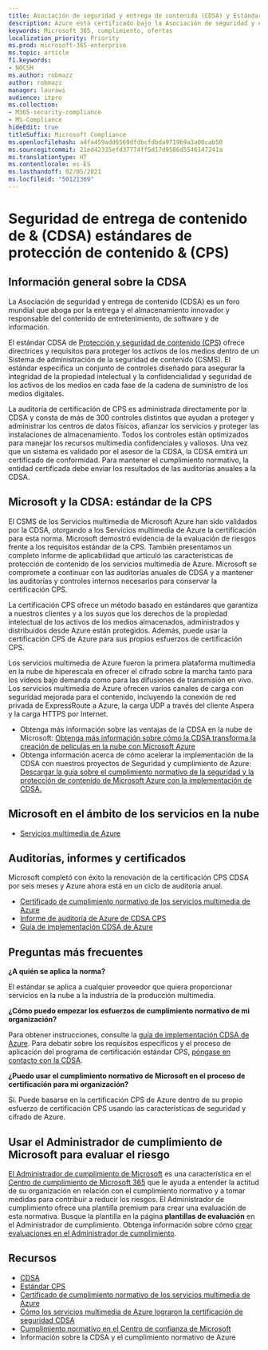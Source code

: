 ```yaml
---
title: Asociación de seguridad y entrega de contenido (CDSA) y Estándar de Protección y seguridad de contenido (CPS)
description: Azure está certificado bajo la Asociación de seguridad y entrega de contenido y el estándar de Protección y seguridad de contenido
keywords: Microsoft 365, cumplimiento, ofertas
localization_priority: Priority
ms.prod: microsoft-365-enterprise
ms.topic: article
f1.keywords:
- NOCSH
ms.author: robmazz
author: robmazz
manager: laurawi
audience: itpro
ms.collection:
- M365-security-compliance
- MS-Compliance
hideEdit: true
titleSuffix: Microsoft Compliance
ms.openlocfilehash: a4fa459add6569dfdbcfdbda9719b9a3a00cab50
ms.sourcegitcommit: 21ed42335efd37774ff5d17d9586d5546147241a
ms.translationtype: HT
ms.contentlocale: es-ES
ms.lasthandoff: 02/05/2021
ms.locfileid: "50121369"
---
```

# <a name="content-delivery--security-association-cdsa-content-protection--security-cps-standard"></a>Seguridad de entrega de contenido de & (CDSA) estándares de protección de contenido & (CPS)

## <a name="cdsa-overview"></a>Información general sobre la CDSA

La Asociación de seguridad y entrega de contenido (CDSA) es un foro mundial que aboga por la entrega y el almacenamiento innovador y responsable del contenido de entretenimiento, de software y de información.

El estándar CDSA de [Protección y seguridad de contenido (CPS)](https://aka.ms/cdsa-standard) ofrece directrices y requisitos para proteger los activos de los medios dentro de un Sistema de administración de la seguridad de contenido (CSMS). El estándar especifica un conjunto de controles diseñado para asegurar la integridad de la propiedad intelectual y la confidencialidad y seguridad de los activos de los medios en cada fase de la cadena de suministro de los medios digitales.

La auditoría de certificación de CPS es administrada directamente por la CDSA y consta de más de 300 controles distintos que ayudan a proteger y administrar los centros de datos físicos, afianzar los servicios y proteger las instalaciones de almacenamiento. Todos los controles están optimizados para manejar los recursos multimedia confidenciales y valiosos. Una vez que un sistema es validado por el asesor de la CDSA, la CDSA emitirá un certificado de conformidad. Para mantener el cumplimiento normativo, la entidad certificada debe enviar los resultados de las auditorías anuales a la CDSA.

## <a name="microsoft-and-cdsa--cps-standard"></a>Microsoft y la CDSA: estándar de la CPS

El CSMS de los Servicios multimedia de Microsoft Azure han sido validados por la CDSA, otorgando a los Servicios multimedia de Azure la certificación para esta norma. Microsoft demostró evidencia de la evaluación de riesgos frente a los requisitos estándar de la CPS. También presentamos un completo informe de aplicabilidad que articuló las características de protección de contenido de los servicios multimedia de Azure. Microsoft se compromete a continuar con las auditorías anuales de CDSA y a mantener las auditorías y controles internos necesarios para conservar la certificación CPS.

La certificación CPS ofrece un método basado en estándares que garantiza a nuestros clientes y a los suyos que los derechos de la propiedad intelectual de los activos de los medios almacenados, administrados y distribuidos desde Azure están protegidos. Además, puede usar la certificación CPS de Azure para sus propios esfuerzos de certificación CPS.

Los servicios multimedia de Azure fueron la primera plataforma multimedia en la nube de hiperescala en ofrecer el cifrado sobre la marcha tanto para los vídeos bajo demanda como para las difusiones de transmisión en vivo. Los servicios multimedia de Azure ofrecen varios canales de carga con seguridad mejorada para el contenido, incluyendo la conexión de red privada de ExpressRoute a Azure, la carga UDP a través del cliente Aspera y la carga HTTPS por Internet.

- Obtenga más información sobre las ventajas de la CDSA en la nube de Microsoft: [Obtenga más información sobre cómo la CDSA transforma la creación de películas en la nube con Microsoft Azure](https://customers.microsoft.com/story/cdsa-nonprofit-azure-sharepoint-office365-mobility-security-en)
- Obtenga información acerca de cómo acelerar la implementación de la CDSA con nuestros proyectos de Seguridad y cumplimiento de Azure: [Descargar la guía sobre el cumplimiento normativo de la seguridad y la protección de contenido de Microsoft Azure con la implementación de CDSA.](https://gallery.technet.microsoft.com/Azure-Implementing-CDSA-8087c7a2)

## <a name="microsoft-in-scope-cloud-services"></a>Microsoft en el ámbito de los servicios en la nube

- [Servicios multimedia de Azure](https://aka.ms/AzureCompliance)


## <a name="audits-reports-and-certificates"></a>Auditorías, informes y certificados

Microsoft completó con éxito la renovación de la certificación CPS CDSA por seis meses y Azure ahora está en un ciclo de auditoría anual.

- [Certificado de cumplimiento normativo de los servicios multimedia de Azure](https://aka.ms/cdsa-cert)
- [Informe de auditoría de Azure de CDSA CPS](https://aka.ms/AzureCDSACPSAuditReport)
- [Guía de implementación CDSA de Azure](https://aka.ms/AzureCDSAImplementationGuide)

## <a name="frequently-asked-questions"></a>Preguntas más frecuentes

**¿A quién se aplica la norma?**

El estándar se aplica a cualquier proveedor que quiera proporcionar servicios en la nube a la industria de la producción multimedia.

**¿Cómo puedo empezar los esfuerzos de cumplimiento normativo de mi organización?**

Para obtener instrucciones, consulte la [guía de implementación CDSA de Azure](https://aka.ms/cdsaprotectsecure). Para debatir sobre los requisitos específicos y el proceso de aplicación del programa de certificación estándar CPS, [póngase en contacto con la CDSA](https://go.microsoft.com/fwlink/p/?linkid=2099484).

**¿Puedo usar el cumplimiento normativo de Microsoft en el proceso de certificación para mi organización?**

Sí. Puede basarse en la certificación CPS de Azure dentro de su propio esfuerzo de certificación CPS usando las características de seguridad y cifrado de Azure.

## <a name="use-microsoft-compliance-manager-to-assess-your-risk"></a>Usar el Administrador de cumplimiento de Microsoft para evaluar el riesgo

[El Administrador de cumplimiento de Microsoft](/microsoft-365/compliance/compliance-manager) es una característica en el [Centro de cumplimiento de Microsoft 365](/microsoft-365/compliance/microsoft-365-compliance-center) que le ayuda a entender la actitud de su organización en relación con el cumplimiento normativo y a tomar medidas para contribuir a reducir los riesgos. El Administrador de cumplimiento ofrece una plantilla premium para crear una evaluación de esta normativa. Busque la plantilla en la página **plantillas de evaluación** en el Administrador de cumplimiento. Obtenga información sobre cómo [crear evaluaciones en el Administrador de cumplimiento](/microsoft-365/compliance/compliance-manager-assessments).

## <a name="resources"></a>Recursos

- [CDSA](https://www.cdsaonline.org/)
- [Estándar CPS](https://aka.ms/cdsa-standard)
- [Certificado de cumplimiento normativo de los servicios multimedia de Azure](https://aka.ms/cdsa-cert)
- [Cómo los servicios multimedia de Azure lograron la certificación de seguridad CDSA](https://johndeutscher.com/2015/04/14/how-azure-media-services-earned-cdsa-security-certification/)
- [Cumplimiento normativo en el Centro de confianza de Microsoft](https://www.microsoft.com/trust-center/compliance/compliance-overview)
- Información sobre la CDSA y el cumplimiento normativo de Azure 
